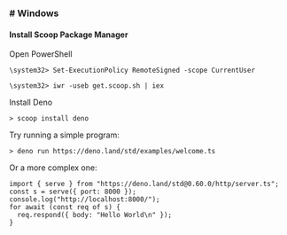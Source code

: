 ### # Windows

#### Install Scoop Package Manager
Open PowerShell
```
\system32> Set-ExecutionPolicy RemoteSigned -scope CurrentUser

\system32> iwr -useb get.scoop.sh | iex
```

Install Deno
```
> scoop install deno
```

Try running a simple program:

`> deno run https://deno.land/std/examples/welcome.ts`

Or a more complex one:
```
import { serve } from "https://deno.land/std@0.60.0/http/server.ts";
const s = serve({ port: 8000 });
console.log("http://localhost:8000/");
for await (const req of s) {
  req.respond({ body: "Hello World\n" });
}
```
